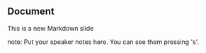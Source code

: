 ##  Document

This is a new Markdown slide

note:
    Put your speaker notes here.
    You can see them pressing 's'.
